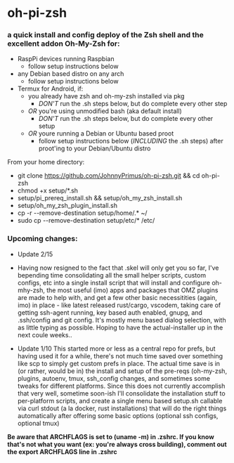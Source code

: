 # oh-pi-zsh
### a quick install and config deploy of the Zsh shell and the excellent addon Oh-My-Zsh for:
* RaspPi devices running Raspbian
  * follow setup instructions below 
* any Debian based distro on any arch
  * follow setup instructions below 
* Termux for Android, if:
  * you already have zsh and oh-my-zsh installed via pkg
    * _DON'T_ run the .sh steps below, but do complete every other step
  * _OR_ you're using unmodified bash (aka default install)
    * _DON'T_ run the .sh steps below, but do complete every other setup
  * _OR_ youre running a Debian or Ubuntu based proot
    * follow setup instructions below (_INCLUDING_ the .sh steps) after proot'ing to your Debian/Ubuntu distro  

From your home directory:
* git clone https://github.com/JohnnyPrimus/oh-pi-zsh.git && cd oh-pi-zsh
* chmod +x setup/*.sh
* setup/pi_prereq_install.sh && setup/oh_my_zsh_install.sh
* setup/oh_my_zsh_plugin_install.sh
* cp -r --remove-destination setup/home/.* ~/
* sudo cp --remove-destination setup/etc/* /etc/

### Upcoming changes:

* Update 2/15
* Having now resigned to the fact that .skel will only get you so far, I've bepending time consolidating all the small helper scripts, custom configs, etc into a single install script that will install and configure oh-mhy-zsh, the most useful (imo) apps and packages that OMZ plugins are made to help with, and get a few other basic necessitities (again, imo) in place - like latest released rust/cargo, vscodem, taking care of getting ssh-agent running, key based auth enabled, gnupg, and .ssh/config and git config. It's mostly menu based dialog selection, with as little typing as possible. Hoping to have the actual-installer up in the next coule weeks..

* Update 1/10
This started more or less as a central repo for prefs, but having used it for a while, there's not much time saved over something like scp to simply get custom prefs in place. The actual time save is in (or rather, would be in) the install and setup of the pre-reqs (oh-my-zsh, plugins, autoenv, tmux, ssh_config changes, and sometimes some tweaks for different platforms. Since this does not currently accomplish that very well, sometime soon-ish I'll consolidate the installation stuff to per-platform scripts, and create a single menu based setup.sh callable via curl stdout (a la docker, rust installations) that will do the right things automatically after offering some basic options (optional ssh configs, optional tmux)

**Be aware that ARCHFLAGS is set to (uname -m) in .zshrc. If you know that's not what you want (ex: you're always cross building), comment out the export ARCHFLAGS line in .zshrc**

